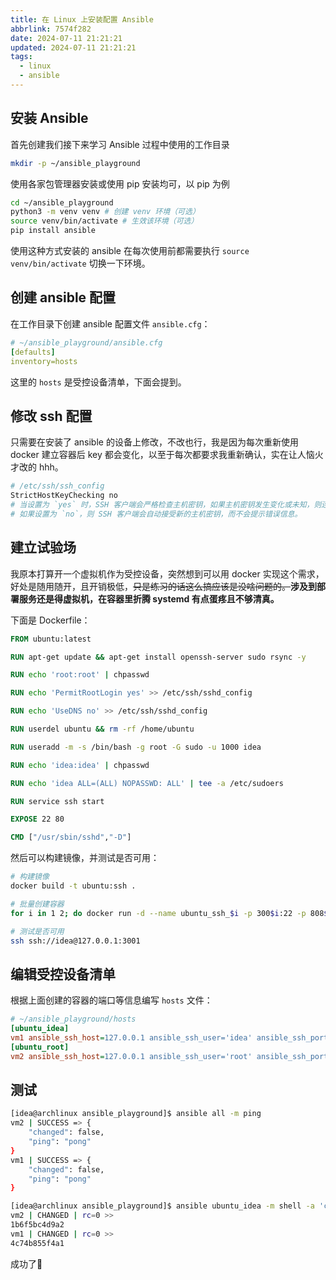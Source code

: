 ```yaml
---
title: 在 Linux 上安装配置 Ansible
abbrlink: 7574f282
date: 2024-07-11 21:21:21
updated: 2024-07-11 21:21:21
tags:
  - linux
  - ansible
---
```

## 安装 Ansible

首先创建我们接下来学习 Ansible 过程中使用的工作目录

```bash
mkdir -p ~/ansible_playground
```

使用各家包管理器安装或使用 pip 安装均可，以 pip 为例

```bash
cd ~/ansible_playground
python3 -m venv venv # 创建 venv 环境（可选）
source venv/bin/activate # 生效该环境（可选）
pip install ansible
```

使用这种方式安装的 ansible 在每次使用前都需要执行 `source venv/bin/activate` 切换一下环境。

## 创建 ansible 配置

在工作目录下创建 ansible 配置文件 `ansible.cfg`：

```yml
# ~/ansible_playground/ansible.cfg
[defaults]
inventory=hosts
```

这里的 `hosts` 是受控设备清单，下面会提到。

## 修改 ssh 配置

只需要在安装了 ansible 的设备上修改，不改也行，我是因为每次重新使用 docker 建立容器后 key 都会变化，以至于每次都要求我重新确认，实在让人恼火才改的 hhh。

```bash
# /etc/ssh/ssh_config
StrictHostKeyChecking no
# 当设置为 `yes` 时，SSH 客户端会严格检查主机密钥，如果主机密钥发生变化或未知，则连接会被拒绝并提示密钥不匹配的错误信息。
# 如果设置为 `no`，则 SSH 客户端会自动接受新的主机密钥，而不会提示错误信息。
```

## 建立试验场

我原本打算开一个虚拟机作为受控设备，突然想到可以用 docker 实现这个需求，好处是随用随开，且开销极低，~~只是练习的话这么搞应该是没啥问题的。~~**涉及到部署服务还是得虚拟机，在容器里折腾 systemd 有点蛋疼且不够清真。**

下面是 Dockerfile：

```dockerfile
FROM ubuntu:latest

RUN apt-get update && apt-get install openssh-server sudo rsync -y

RUN echo 'root:root' | chpasswd

RUN echo 'PermitRootLogin yes' >> /etc/ssh/sshd_config

RUN echo 'UseDNS no' >> /etc/ssh/sshd_config

RUN userdel ubuntu && rm -rf /home/ubuntu

RUN useradd -m -s /bin/bash -g root -G sudo -u 1000 idea

RUN echo 'idea:idea' | chpasswd

RUN echo 'idea ALL=(ALL) NOPASSWD: ALL' | tee -a /etc/sudoers

RUN service ssh start

EXPOSE 22 80

CMD ["/usr/sbin/sshd","-D"]
```

然后可以构建镜像，并测试是否可用：

```bash
# 构建镜像
docker build -t ubuntu:ssh .

# 批量创建容器
for i in 1 2; do docker run -d --name ubuntu_ssh_$i -p 300$i:22 -p 808$i:80 ubuntu:ssh; done;

# 测试是否可用
ssh ssh://idea@127.0.0.1:3001
```
## 编辑受控设备清单

根据上面创建的容器的端口等信息编写 `hosts` 文件：

```ini
# ~/ansible_playground/hosts
[ubuntu_idea]
vm1 ansible_ssh_host=127.0.0.1 ansible_ssh_user='idea' ansible_ssh_port=3001 ansible_ssh_pass='idea'
[ubuntu_root]
vm2 ansible_ssh_host=127.0.0.1 ansible_ssh_user='root' ansible_ssh_port=3002 ansible_ssh_pass='root'
```

## 测试
```bash
[idea@archlinux ansible_playground]$ ansible all -m ping
vm2 | SUCCESS => {
    "changed": false,
    "ping": "pong"
}
vm1 | SUCCESS => {
    "changed": false,
    "ping": "pong"
}

[idea@archlinux ansible_playground]$ ansible ubuntu_idea -m shell -a 'cat /etc/hostname'
vm2 | CHANGED | rc=0 >>
1b6f5bc4d9a2
vm1 | CHANGED | rc=0 >>
4c74b855f4a1
```

成功了🎉
